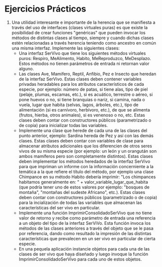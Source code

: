 # Ejercicios Prácticos

<ol>
<li>
Una utilidad interesante e importante de la herencia que se manifiesta a través del uso de interfaces (clases virtuales puras) es que existe la posibilidad de crear funciones "genéricas" que pueden invocar los métodos de distintas clases al tiempo, siempre y cuando dichas clases estén relacionadas a través herencia teniendo como ancestro en común una misma interfaz. Implemente las siguientes clases:

<ul>
<li>Una interfaz SerVivo que tiene los siguientes métodos virtuales puros: Respiro, MeAlimento, Habito, MeReproduzco, MeDesplazo. Estos métodos no tienen parámetros de entrada ni retornan valor alguno.
<li>
Las clases Ave, Mamifero, Reptil, Anfibio, Pez e Insecto que heredan de la interfaz SerVivo. Estas clases deben contener variables privadas heradables para los atributos característicos de cada especie, por ejemplo: número de patas, si tiene alas, tipo de piel (pelaje, plumas, escamas, etc.), si es acuático, terrestre o aéreo, si pone huevos o no, si tiene branquias o nariz, si camina, nada o vuela, lugar que habita (selvas, lagos, árboles, etc.), tipo de alimentación (si es carnívoro, herbívoro, etc.), de que se alimenta (frutos, hierba, otros animales), si es venenoso o no, etc. Estas clases deben contar con constructores públicos (parametrizado o de copia) para inicializar todas las variables. 
</li>
<li>
Implemente una clase que herede de cada una de las clases del punto anterior, ejemplo: Sardina hereda de Pez y así con las demás clases. Estas clases deben contar con variables de clase para almacenar atributos adicionales que los diferencien de otros seres vivos de su misma especie (por ejemplo: un león y un orangután son ambos mamíferos pero son completamente distintos). Estas clases deben implementar los métodos heredados de la interfaz SerVivo para que impriman un informe con la información concerniente a la temática a la que refiere el título del método, por ejemplo una clase Chimpance en su método Habito debería imprimir: "Los chimpances habitamos generalmente en: " + valor_variable_lugar_que_habita (que podría tener uno de estos valores por ejemplo: "bosques de montaña", "montañas del sudeste Africano", etc.). Estas clases deben contar con constructores públicos (parametrizado o de copia) para la incialización de todas las variables que almacenan las características del ser vivo en particular.
</li>
<li>
Implemente una función ImprimirConsolidadoSerVivo que no tiene valor de retorno y recibe como parámetro de entrada una referencia a un objeto del tipo de la interfaz SerViVo. Esta función invoca los métodos de las clases anteriores a través del objeto que se le pasa por referencia, dando como resultado la impresión de las distintas características que prevalecen en un ser vivo en particular de cierta especie.
</li>
<li>
En una pequela aplicación instancie objetos para cada una de las clases de ser vivo que haya diseñado y luego invoque la función ImprimirConsolidadoSerVivo para cada uno de estos objetos.
</li>
</ul>
</li>
</ol>
